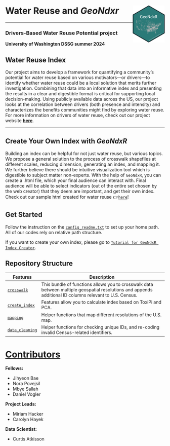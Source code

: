 # Water Reuse and _GeoNdxr_ <img src="GeoNdxR_logo.png" align="right" width="20%" />

___
### Drivers-Based Water Reuse Potential project
**University of Washington DSSG summer 2024**


## Water Reuse Index
Our project aims to develop a framework for quantifying a community’s potential for water reuse based on various motivators—or drivers—to identify whether water reuse could be a local solution that merits further investigation. Combining that data into an informative index and presenting the results in a clear and digestible format is critical for supporting local decision-making. Using publicly available data across the US, our project looks at the correlation between drivers (both presence and intensity) and characterizes the benefits communities might find by exploring water reuse. For more information on drivers of water reuse, check out our project website [**here**](https://uwescience.github.io/WaterReuseDSSG2024/). 
___

## Create Your Own Index with _GeoNdxR_
Building an index can be helpful for not just water reuse, but various topics. We propose a general solution to the process of crosswalk shapefiles at different scales, reducing dimension, generating an index, and mapping it. We further believe there should be intuitive visualization tool which is digestible to subject matter non-experts. With the help of `GeoNdxR`, you can create a .html file, which your final audience can interact with. Final audience will be able to select indicators (out of the entire set chosen by the web creator) that they deem are important, and get their own index. Check out our sample html created for water reuse 👉[`here`](https://uwescience.github.io/WaterReuseDSSG2024/connecting-pieces/index.html)! 


## Get Started
Follow the instruction on the [`config_readme.txt`](https://github.com/uwescience/WaterReuseDSSG2024/blob/main/config-readme.txt) to set up your home path. All of our codes rely on relative path structure. 

If you want to create your own index, please go to [`Tutorial for GeoNdxR Index Creator`](https://github.com/uwescience/WaterReuseDSSG2024/blob/main/geo-ndxr/create_index_tutorial.md).

## Repository Structure
|**Features** | **Description**|
|-----------|------------|
|[`crosswalk`](https://github.com/uwescience/WaterReuseDSSG2024/blob/main/docs/tutorial/crosswalk.md)| This bundle of functions allows you to crosswalk data between multiple geospatial resolutions and appends additional ID columns relevant to U.S. Census.|
|[`create_index`](https://github.com/uwescience/WaterReuseDSSG2024/tree/main/code/create_index)|Features allow you to calculate index based on ToxiPi and PCA.|
|[`mapping`](https://github.com/uwescience/WaterReuseDSSG2024/tree/main/code/mapping)|Helper functions that map different resolutions of the U.S. map.|
|[`data_cleaning`](https://github.com/uwescience/WaterReuseDSSG2024/tree/main/code/data_cleaning)|Helper functions for checking unique IDs, and re-coding invalid Census-related identifiers.|



# [Contributors](https://escience.washington.edu/using-data-science/data-science-for-social-good/participants/)

**Fellows:**
- Jihyeon Bae 
- Nora Povejsil
- Mbye Sallah
- Daniel Vogler 

**Project Leads:**
- Miriam Hacker 
- Carolyn Hayek   

**Data Scientist:**
- Curtis Atkisson
